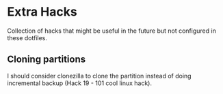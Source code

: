 # Extra Hacks

Collection of hacks that might be useful in the future but not configured in these dotfiles.

## Cloning partitions

I should consider clonezilla to clone the partition instead of doing incremental backup (Hack 19 - 101 cool linux hack).
